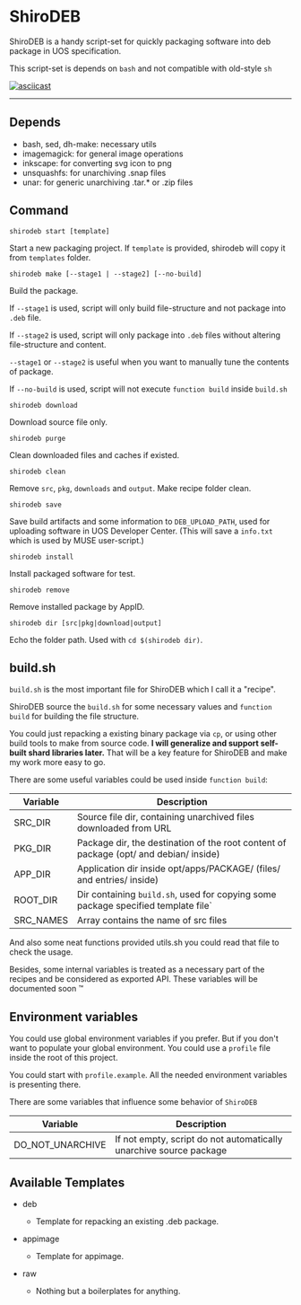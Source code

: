 # ShiroDEB

ShiroDEB is a handy script-set for quickly packaging software into deb package in UOS specification.

This script-set is depends on `bash` and not compatible with old-style `sh`

[![asciicast](https://asciinema.org/a/0BKyGaKRv97FZQS2qMKTtxQAC.svg)](https://asciinema.org/a/0BKyGaKRv97FZQS2qMKTtxQAC)

---

## Depends

* bash, sed, dh-make: necessary utils
* imagemagick: for general image operations
* inkscape: for converting svg icon to png
* unsquashfs: for unarchiving .snap files
* unar: for generic unarchiving .tar.* or .zip files

## Command

`shirodeb start [template]`

Start a new packaging project. If `template` is provided, shirodeb will copy it from `templates` folder.

`shirodeb make [--stage1 | --stage2] [--no-build]`

Build the package.

If `--stage1` is used, script will only build file-structure and not package into `.deb` file.

If `--stage2` is used, script will only package into `.deb` files without altering file-structure and content.

`--stage1` or `--stage2` is useful when you want to manually tune the contents of package.

If `--no-build` is used, script will not execute `function build` inside `build.sh`


`shirodeb download`

Download source file only.

`shirodeb purge`

Clean downloaded files and caches if existed.

`shirodeb clean`

Remove `src`, `pkg`, `downloads` and `output`. Make recipe folder clean.

`shirodeb save`

Save build artifacts and some information to `DEB_UPLOAD_PATH`, used for uploading software in UOS Developer Center. (This will save a `info.txt` which is used by MUSE user-script.)

`shirodeb install`

Install packaged software for test.

`shirodeb remove`

Remove installed package by AppID.

`shirodeb dir [src|pkg|download|output]`

Echo the folder path. Used with `cd $(shirodeb dir)`.

## build.sh

`build.sh` is the most important file for ShiroDEB which I call it a "recipe".

ShiroDEB source the `build.sh` for some necessary values and `function build` for building the file structure.

You could just repacking a existing binary package via `cp`, or using other build tools to make from source code. **I will generalize and support self-built shard libraries later.** That will be a key feature for ShiroDEB and make my work more easy to go.

There are some useful variables could be used inside `function build`:

|Variable|Description|
|--------|-----------|
| SRC_DIR | Source file dir, containing unarchived files downloaded from URL |
| PKG_DIR | Package dir, the destination of the root content of package (opt/ and debian/ inside) |
| APP_DIR | Application dir inside opt/apps/PACKAGE/ (files/ and entries/ inside) |
| ROOT_DIR | Dir containing `build.sh`, used for copying some package specified template file` |
| SRC_NAMES | Array contains the name of src files  |

And also some neat functions provided utils.sh you could read that file to check the usage.

Besides, some internal variables is treated as a necessary part of the recipes and be considered as exported API. These variables will be documented soon :tm:

## Environment variables

You could use global environment variables if you prefer. But if you don't want to populate your global environment. You could use a `profile` file inside the root of this project.

You could start with `profile.example`. All the needed environment variables is presenting there.

There are some variables that influence some behavior of `ShiroDEB`

|Variable|Description|
|--------|-----------|
|DO_NOT_UNARCHIVE|If not empty, script do not automatically unarchive source package|

## Available Templates

* deb
  * Template for repacking an existing .deb package.

* appimage
  * Template for appimage.

* raw
  * Nothing but a boilerplates for anything.
